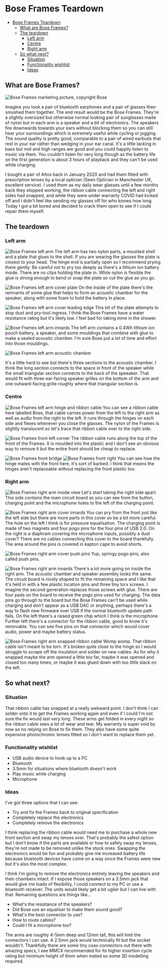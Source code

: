 # Bose Frames Teardown

- [Bose Frames Teardown](#bose-frames-teardown)
  - [What are Bose Frames?](#what-are-bose-frames)
  - [The teardown](#the-teardown)
    - [Left arm](#left-arm)
    - [Centre](#centre)
    - [Right arm](#right-arm)
  - [So what next?](#so-what-next)
    - [Situation](#situation)
    - [Functionality wishlist](#functionality-wishlist)
    - [Ideas](#ideas)

## What are Bose Frames?
![Bose Frames marketing picture, copyright Bose](images/marketing/bose-frames.png)

Imagine you took a pair of bluetooth earphones and a pair of glasses then smushed them together. The end result would be the Bose Frames. They're a slightly oversized but otherwise normal looking pair of sunglasses made of nylon but in each arm is a speaker and a bit of electronics. The speakers fire downwards towards your ears without blocking them so you can still hear your surroundings which is extremely useful while cycling or jogging. The sound quality is pretty good, comparable to a pair of wired earbuds that rest in your ear rather than wedging in your ear canal. It's a little lacking in bass but mid and high ranges are good and you could happily listen to music via them. You couldn't listen for very long though as the battery life on the first generation is about 3 hours of playback and they can't be used while charging. 

I bought a pair of Altos back in January 2020 and had them fitted with prescription lenses by a local optician (Seen Optician in Manchester UK, excellent service). I used them as my daily wear glasses until a few months back they stopped working, the ribbon cable connecting the left and right sides had snapped, and while they were under warranty COVID had kicked off and I didn't feel like sending my glasses off for who knows how long. Today I got a bit bored and decided to crack them open to see if I could repair them myself.

## The teardown

### Left arm
![Bose Frames left arm](images/teardown/left-arm.jpg)
The left arm has two nylon parts, a moulded shell and a plate that glues to the shell. If you are wearing the glasses the plate is closest to your head. The hinge end is partially open so I recommend prying there gently. Be careful not to pry too deeply as there's a lithium ion battery inside. There are no clips holding the plate in. While nylon is flexible the glue is strong enough to bend or snap the plate so cut the glue as you go.

![Bose Frames left arm cover plate](images/teardown/left-arm-cover.jpg)
On the inside of the plate there's the remnants of some glue that helps to form an acoustic chamber for the speaker, along with some foam to hold the battery in place.

![Bose Frames left arm cover leading edge](images/teardown/left-arm-cover-leading-edge.jpg)
This bit of the plate attempts to stop dust and pry-tool ingress. I think the Bose Frames have a water resistance rating but it's likely low. I feel bad for taking mine in the shower.

![Bose Frames left arm innards](images/teardown/left-arm-innards.jpg)
The left arm contains a 0.4Wh lithium ion pouch battery, a speaker, and some mouldings that combine with glue to make a sealed acoustic chamber. I'm sure Bose put a lot of time and effort into those mouldings.

![Bose Frames left arm acoustic chamber](images/teardown/left-arm-acoustic-chambers.jpg)

It's a little hard to see but there's three sections to the acoustic chamber. I think the long section connects to the space in front of the speaker while the small triangular section connects to the back of the speeaker. That would fit with three ear-facing speaker grilles on the bottom of the arm and one outward-facing grille roughly where that triangular section is.

### Centre
![Bose Frames left arm hinge and ribbon cable](images/teardown/left-arm-hinge-and-ribbon-cable.jpg)
You can see a ribbon cable here labelled Bose, that cable carries power from the left to the right arm as well as audio from the right to the left. It runs through the hinges on each side and flexes whenever you close the glasses. The nylon of the Frames is slightly translucent so let's trace that ribbon cable over to the right side.

![Bose Frames front left corner](images/teardown/front-left-ribbon-cable.jpg)
The ribbon cable runs along the top of the front of the Frames. It is moulded into the plastic and I don't see an obvious way to remove it but the entire front should be cheap to replace.

![Bose Frames front bridge](images/teardown/front-bridge-ribbon-cable.jpg)
![Bose Frames front right](images/teardown/front-right-ribbon-cable.jpg)
You can see how the hinge mates with the front here, it's sort of barbed. I think that means the hinges aren't replaceable without replacing the front plastic too.

### Right arm
![Bose Frames right arm inside view](images/teardown/right-arm-inside.jpg)
Let's start taking the right side apart. This side contains the main circuit board as you can see from the button, charging point and the microphone holes to the left of the charging point.

![Bose Frames right arm cover innards](images/teardown/right-arm-cover-innards.jpg)
You can pry from the front just like the left side but there are more parts in this cover so be a bit more careful. The hole on the left I think is for pressure equalisation. The charging point is made of two magnets and four pogo pins for the four pins of USB 2.0. On the right is a diaphram covering the microphone inputs, possibly a dust cover? There are no cables connecting this cover to the board thankfully. The area around the pins is covered in kapton cape to avoid shorts.

![Bose Frames right arm cover push pins](images/teardown/right-arm-cover-push-pins.jpg)
Yup, springy pogo pins, also called push pins.

![Bose Frames right arm innards](images/teardown/right-arm-innards.jpg)
There's a lot more going on inside the right arm. The acoustic chamber and speaker assembly looks the same. The circuit board is nicely shaped to fit the remaining space and I like that it's held in with a few plastic location pins and three tiny torx screws. I imagine the second generation replaces those screws with glue. There are four pads on the board to receive the pogo pins used for charging. The data pins go through to the board but the Bose Frames can't be used while charging and don't appear as a USB DAC or anything, perhaps there's a way to flash new firmware over USB if the normal bluetooth update path fails. On the left there's a raised green chip which I think is the microphone. Further left there's a connector for the ribbon cable, good to know it's removable. You can see five pins on that connector which would cover audio, power and maybe battery status. 

![Bose Frames right arm snapped ribbon cable](images/teardown/right-arm-snapped-ribbon-cable.jpg)
Womp womp. That ribbon cable isn't meant to be torn. It's broken quite close to the hinge so I would struggle to scrape off the insulation and solder on new cables. As for why it snapped maybe the arm opened a little too far, maybe it was opened and closed too many times, or maybe it was glued down with too little slack on the left. 

## So what next?
### Situation
That ribbon cable has snapped at a really awkward point. I don't think I can solder onto it to get the Frames working again and even if I could I'm not sure the fix would last very long. These arms get folded in every night so the ribbon cable sees a lot of wear and tear. My warranty is super void by now so no relying on Bose to fix them. They also have some quite expensive photochromic lenses fitted so I don't want to replace them yet. 

### Functionality wishlist
- USB audio device to hook up to a PC
- Bluetooth
- 3.5mm for situations where bluetooth doesn't work
- Play music while charging
- Microphone

### Ideas

I've got three options that I can see:
- Try and fix the Frames back to original specification
- Completely replace the electronics
- Completely remove the electronics

I think replacing the ribbon cable would need me to purchase a whole new front section and swap my lenses over. That's probably the safest option but I don't know if the parts are available or how to safely swap my lenses, they're not made to be removed unlike the stock ones. Swapping the electronics would be fun and probably give me increased battery life because bluetooth devices have come on a way since the Frames were new but it's also the most complex. 

I think I'm going to remove the electronics entirely leaving the speakers and their chambers intact. If I expose those speakers on a 3.5mm jack that would give me loads of flexibility, I could connect to my PC or use a bluetooth receiver. The units would likely get a bit uglier but I can live with that. Remaining questions are things like... 
- What's the resistance of the speakers?
- Did Bose use an equaliser to make them sound good?
- What's the best connector to use?
- How to route cables?
- Could I fit a microphone too?

The arms are roughly 4-5mm deep and 12mm tall, this will limit the connectors I can use. A 2.5mm jack would technically fit but the socket wouldn't. Thankfully there are some tiny coax connectors out there with amazing specs, I see MMCX recommended for its higher insertion cycle rating but minimum height of 6mm when mated so some 3D modelling required. 